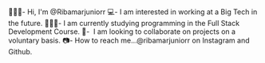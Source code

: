 🧔🏽‍♂️- Hi, I'm @Ribamarjuniorr
💻- I am interested in working at a Big Tech in the future.
👨🏽‍🎓- I am currently studying programming in the Full Stack Development Course.
💚- ️ I am looking to collaborate on projects on a voluntary basis.
📷- How to reach me...@ribamarjuniorr on Instagram and Github.

<!---
Ribamarjuniorr/Ribamarjuniorr is a ✨ special ✨ repository because its `README.md` (this file) appears on your GitHub profile.
You can click the Preview link to take a look at your changes.
--->
